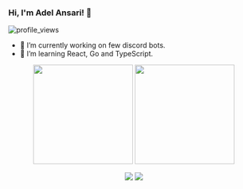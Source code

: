 ### Hi, I'm Adel Ansari! 👋
![profile_views](https://komarev.com/ghpvc/?username=adelansari)  


<!--
**adelansari/adelansari** is a ✨ _special_ ✨ repository because its `README.md` (this file) appears on your GitHub profile.

Here are some ideas to get you started:

- 🔭 I’m currently working on ...
- 🌱 I’m currently learning ...
- 👯 I’m looking to collaborate on ...
- 🤔 I’m looking for help with ...
- 💬 Ask me about ...
- 📫 How to reach me: ...
- 😄 Pronouns: ...
- ⚡ Fun fact: ...
-->

- 🔭 I’m currently working on few discord bots.
- 🌱 I’m learning React, Go and TypeScript.

<p align="center">
  <img height="200" src="https://github-readme-stats-adelansari.vercel.app/api?username=adelansari&show_icons=true&theme=algolia&count_private=true&line_height=28&hide_border=1&include_all_commits=true&card_width=450&role=OWNER"/>
  <img height="200" src="https://github-readme-stats-adelansari.vercel.app/api/top-langs/?username=adelansari&layout=compact&langs_count=8&theme=algolia&hide_border=1&role=OWNER"/>
</p>
 

<!-- <a href="https://github.com/adelansari">
  <img align="center" src="https://github-readme-stats-adelansari.vercel.app/api?username=adelansari&show_icons=true&theme=algolia" />
</a>
<a href="https://github.com/adelansari">
  <img align="center" src="https://github-readme-stats-adelansari.vercel.app/api/top-langs/?username=adelansari&layout=compact&langs_count=8&theme=algolia" />
</a> -->



<p align="center">
<a href="https://www.linkedin.com/in/adel-ansari/"><img src="https://img.shields.io/badge/-Linkedin-008B8B?style=flat&logo=appveyor=&logoColor=white"/></a>
<a href="mailto:adelansari.a@gmail.com"><img src="https://img.shields.io/badge/-Email-008B8B?style=flat&logo=appveyor=&logoColor=white"/></a>
</p>
